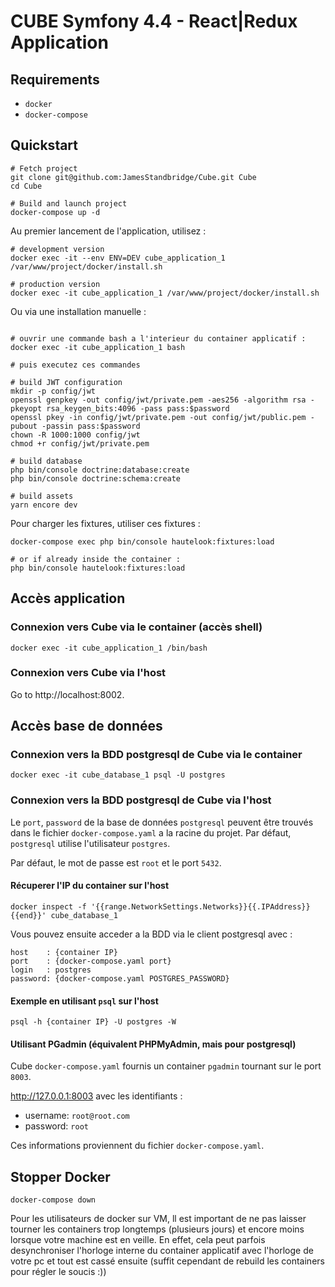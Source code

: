 # CUBE Symfony 4.4 - React|Redux Application

## Requirements

- `docker`
- `docker-compose`

## Quickstart

```shell
# Fetch project
git clone git@github.com:JamesStandbridge/Cube.git Cube
cd Cube

# Build and launch project
docker-compose up -d
```
Au premier lancement de l'application, utilisez :
```shell
# development version
docker exec -it --env ENV=DEV cube_application_1 /var/www/project/docker/install.sh

# production version
docker exec -it cube_application_1 /var/www/project/docker/install.sh
```

Ou via une installation manuelle : 

```shell

# ouvrir une commande bash a l'interieur du container applicatif : 
docker exec -it cube_application_1 bash 

# puis executez ces commandes

# build JWT configuration
mkdir -p config/jwt
openssl genpkey -out config/jwt/private.pem -aes256 -algorithm rsa -pkeyopt rsa_keygen_bits:4096 -pass pass:$password
openssl pkey -in config/jwt/private.pem -out config/jwt/public.pem -pubout -passin pass:$password
chown -R 1000:1000 config/jwt
chmod +r config/jwt/private.pem 

# build database
php bin/console doctrine:database:create
php bin/console doctrine:schema:create

# build assets
yarn encore dev
```

Pour charger les fixtures, utiliser ces fixtures :
```shell 
docker-compose exec php bin/console hautelook:fixtures:load

# or if already inside the container :
php bin/console hautelook:fixtures:load
```

## Accès application

### Connexion vers Cube via le container (accès shell)

```shell
docker exec -it cube_application_1 /bin/bash
```

### Connexion vers Cube via l'host

Go to http://localhost:8002.

## Accès base de données

### Connexion vers la BDD postgresql de Cube via le container

```shell
docker exec -it cube_database_1 psql -U postgres
```

### Connexion vers la BDD postgresql de Cube via l'host

Le `port`, `password` de la base de données `postgresql` peuvent être trouvés dans le fichier `docker-compose.yaml` a la racine du projet.
Par défaut, `postgresql` utilise l'utilisateur `postgres`.

Par défaut, le mot de passe est `root` et le port `5432`.

#### Récuperer l'IP du container sur l'host

```shell
docker inspect -f '{{range.NetworkSettings.Networks}}{{.IPAddress}}{{end}}' cube_database_1
```

Vous pouvez ensuite acceder a la BDD via le client postgresql avec :

```
host    : {container IP}
port    : {docker-compose.yaml port}
login   : postgres
password: {docker-compose.yaml POSTGRES_PASSWORD}
```

#### Exemple en utilisant `psql` sur l'host

```shell
psql -h {container IP} -U postgres -W
```

#### Utilisant PGadmin (équivalent PHPMyAdmin, mais pour postgresql)

Cube `docker-compose.yaml` fournis un container `pgadmin` tournant sur le port `8003`.

http://127.0.0.1:8003 avec les identifiants :
* username: `root@root.com`
* password: `root`

Ces informations proviennent du fichier `docker-compose.yaml`.

## Stopper Docker

```shell
docker-compose down
```

Pour les utilisateurs de docker sur VM, ll est important de ne pas laisser tourner les containers trop longtemps (plusieurs jours) et encore moins lorsque votre machine est en veille. En effet, cela peut parfois desynchroniser l'horloge interne du container applicatif avec l'horloge de votre pc et tout est cassé ensuite (suffit cependant de rebuild les containers pour régler le soucis :))
